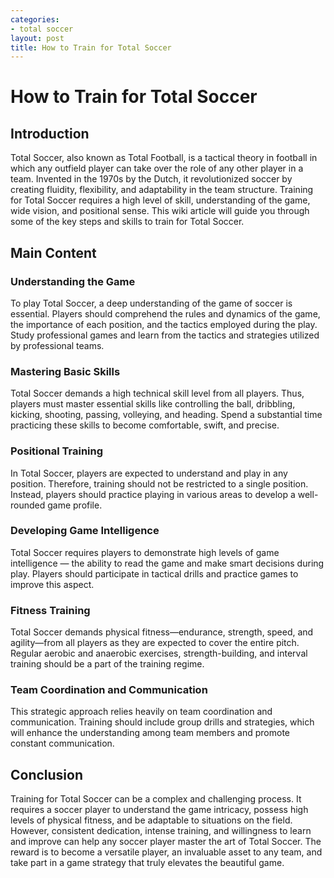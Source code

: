 ```yaml
---
categories:
- total soccer
layout: post
title: How to Train for Total Soccer
---
```


# How to Train for Total Soccer

## Introduction
Total Soccer, also known as Total Football, is a tactical theory in football in which any outfield player can take over the role of any other player in a team. Invented in the 1970s by the Dutch, it revolutionized soccer by creating fluidity, flexibility, and adaptability in the team structure. Training for Total Soccer requires a high level of skill, understanding of the game, wide vision, and positional sense. This wiki article will guide you through some of the key steps and skills to train for Total Soccer.

## Main Content

### Understanding the Game
To play Total Soccer, a deep understanding of the game of soccer is essential. Players should comprehend the rules and dynamics of the game, the importance of each position, and the tactics employed during the play. Study professional games and learn from the tactics and strategies utilized by professional teams.

### Mastering Basic Skills
Total Soccer demands a high technical skill level from all players. Thus, players must master essential skills like controlling the ball, dribbling, kicking, shooting, passing, volleying, and heading. Spend a substantial time practicing these skills to become comfortable, swift, and precise.

### Positional Training
In Total Soccer, players are expected to understand and play in any position. Therefore, training should not be restricted to a single position. Instead, players should practice playing in various areas to develop a well-rounded game profile.

### Developing Game Intelligence
Total Soccer requires players to demonstrate high levels of game intelligence — the ability to read the game and make smart decisions during play. Players should participate in tactical drills and practice games to improve this aspect.

### Fitness Training
Total Soccer demands physical fitness—endurance, strength, speed, and agility—from all players as they are expected to cover the entire pitch. Regular aerobic and anaerobic exercises, strength-building, and interval training should be a part of the training regime.

### Team Coordination and Communication 
This strategic approach relies heavily on team coordination and communication. Training should include group drills and strategies, which will enhance the understanding among team members and promote constant communication.

## Conclusion

Training for Total Soccer can be a complex and challenging process. It requires a soccer player to understand the game intricacy, possess high levels of physical fitness, and be adaptable to situations on the field. However, consistent dedication, intense training, and willingness to learn and improve can help any soccer player master the art of Total Soccer. The reward is to become a versatile player, an invaluable asset to any team, and take part in a game strategy that truly elevates the beautiful game.